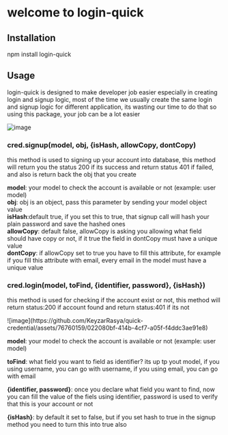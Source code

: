 <h1>welcome to login-quick</h1>

<h2>Installation</h2>
npm install login-quick

<h2>Usage</h2>
<p>login-quick is designed to make developer job easier especially in creating login and signup logic, 
  most of the time we usually create the same login and signup logic for different application,
  its wasting our time to do that so using this package, your job can be a lot easier</p>

![image](https://github.com/KeyzarRasya/quick-credential/assets/76760159/0ddebcaf-cf42-47d7-b2d9-bd15826e8aa1)


<h3>cred.signup(model, obj, {isHash, allowCopy, dontCopy)</h3>
<p>this method is used to signing up your account into database, this method will return you the status 200 if its success
and return status 401 if failed, and also is return back the obj that you create</p>
<p><b>model</b>: your model to check the account is available or not (example: user model)<br>
<b>obj</b>: obj is an object, pass this parameter by sending your model object value<br>
<b>isHash</b>:default true, if you set this to true, that signup call will hash your plain password and save the hashed ones<br>
<b>allowCopy</b>: default false, allowCopy is asking you allowing what field should have copy or not, if it true the field in dontCopy must have a unique value<br>
<b>dontCopy</b>: if allowCopy set to true you have to fill this attribute, for example if you fill this attribute with email, every email in the model must have a unique value </p>

<h3>cred.login(model, toFind, {identifier, password}, {isHash})</h3>
<P>this method is used for checking if the account exist or not, this method will return status:200 if account found  
and return status:401 if its not</P>
![image](https://github.com/KeyzarRasya/quick-credential/assets/76760159/022080bf-414b-4cf7-a05f-f4ddc3ae91e8)
<p><b>model</b>: your model to check the account is available or not (example: user model)</p>
<p><b>toFind</b>: what field you want to field as identifier? its up tp yout model, if you using username, you can go with username, if you using email, you can go with email</p>
<p><b>{identifier, password}</b>: once you declare what field you want to find, now you can fill the value of the fiels using identifier, password is used to verify that this is your account or not</p>
<p><b>{isHash}</b>: by default it set to false, but if you set hash to true in the signup method you need to turn this into true also</p>
